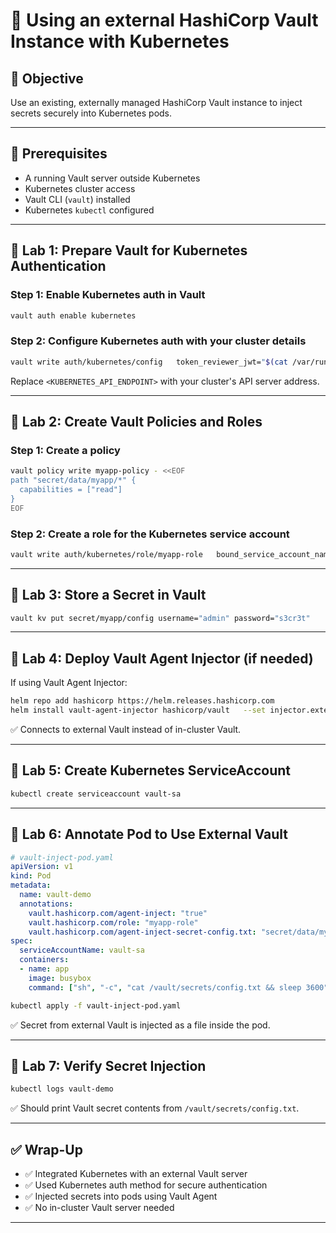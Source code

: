 # 🧪 Using an external HashiCorp Vault Instance with Kubernetes

## 🎯 Objective
Use an existing, externally managed HashiCorp Vault instance to inject secrets securely into Kubernetes pods.

---

## 🧰 Prerequisites

- A running Vault server outside Kubernetes
- Kubernetes cluster access
- Vault CLI (`vault`) installed
- Kubernetes `kubectl` configured

---

## 🔹 Lab 1: Prepare Vault for Kubernetes Authentication

### Step 1: Enable Kubernetes auth in Vault

```bash
vault auth enable kubernetes
```

### Step 2: Configure Kubernetes auth with your cluster details

```bash
vault write auth/kubernetes/config   token_reviewer_jwt="$(cat /var/run/secrets/kubernetes.io/serviceaccount/token)"   kubernetes_host="https://<KUBERNETES_API_ENDPOINT>"   kubernetes_ca_cert=@/var/run/secrets/kubernetes.io/serviceaccount/ca.crt
```

Replace `<KUBERNETES_API_ENDPOINT>` with your cluster's API server address.

---

## 🔹 Lab 2: Create Vault Policies and Roles

### Step 1: Create a policy

```bash
vault policy write myapp-policy - <<EOF
path "secret/data/myapp/*" {
  capabilities = ["read"]
}
EOF
```

### Step 2: Create a role for the Kubernetes service account

```bash
vault write auth/kubernetes/role/myapp-role   bound_service_account_names=vault-sa   bound_service_account_namespaces=default   policies=myapp-policy   ttl=24h
```

---

## 🔹 Lab 3: Store a Secret in Vault

```bash
vault kv put secret/myapp/config username="admin" password="s3cr3t"
```

---

## 🔹 Lab 4: Deploy Vault Agent Injector (if needed)

If using Vault Agent Injector:

```bash
helm repo add hashicorp https://helm.releases.hashicorp.com
helm install vault-agent-injector hashicorp/vault   --set injector.externalVaultAddr="http://<VAULT_SERVER_ADDRESS>:8200"
```

✅ Connects to external Vault instead of in-cluster Vault.

---

## 🔹 Lab 5: Create Kubernetes ServiceAccount

```bash
kubectl create serviceaccount vault-sa
```

---

## 🔹 Lab 6: Annotate Pod to Use External Vault

```yaml
# vault-inject-pod.yaml
apiVersion: v1
kind: Pod
metadata:
  name: vault-demo
  annotations:
    vault.hashicorp.com/agent-inject: "true"
    vault.hashicorp.com/role: "myapp-role"
    vault.hashicorp.com/agent-inject-secret-config.txt: "secret/data/myapp/config"
spec:
  serviceAccountName: vault-sa
  containers:
  - name: app
    image: busybox
    command: ["sh", "-c", "cat /vault/secrets/config.txt && sleep 3600"]
```

```bash
kubectl apply -f vault-inject-pod.yaml
```

✅ Secret from external Vault is injected as a file inside the pod.

---

## 🔹 Lab 7: Verify Secret Injection

```bash
kubectl logs vault-demo
```

✅ Should print Vault secret contents from `/vault/secrets/config.txt`.

---

## ✅ Wrap-Up

- ✅ Integrated Kubernetes with an external Vault server
- ✅ Used Kubernetes auth method for secure authentication
- ✅ Injected secrets into pods using Vault Agent
- ✅ No in-cluster Vault server needed

---